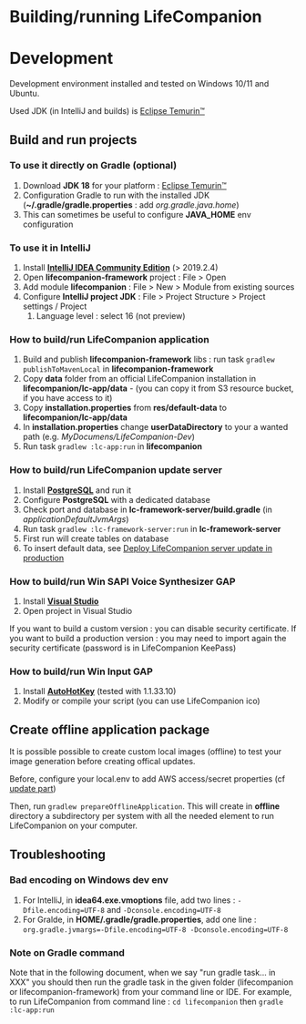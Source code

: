 # Building/running LifeCompanion

# Development

Development environment installed and tested on Windows 10/11 and Ubuntu.

Used JDK (in IntelliJ and builds) is [Eclipse Temurin™](https://adoptium.net/temurin/releases/)

## Build and run projects

### To use it directly on Gradle (optional)

1. Download **JDK 18** for your platform : [Eclipse Temurin™](https://adoptium.net/temurin/releases/)
1. Configuration Gradle to run with the installed JDK (**~/.gradle/gradle.properties** : add _org.gradle.java.home_)
1. This can sometimes be useful to configure **JAVA_HOME** env configuration

### To use it in IntelliJ

1. Install **[IntelliJ IDEA Community Edition](https://www.jetbrains.com/fr-fr/)** (> 2019.2.4)
1. Open **lifecompanion-framework** project : File > Open
1. Add module **lifecompanion** : File > New > Module from existing sources
1. Configure **IntelliJ project JDK** : File > Project Structure > Project settings / Project
   1. Language level : select 16 (not preview)

### How to build/run LifeCompanion application

1. Build and publish **lifecompanion-framework** libs : run task `gradlew publishToMavenLocal` in **lifecompanion-framework**
1. Copy **data** folder from an official LifeCompanion installation in **lifecompanion/lc-app/data** - (you can copy it from S3 resource bucket, if you have access to it)
1. Copy **installation.properties** from **res/default-data** to **lifecompanion/lc-app/data**
1. In **installation.properties** change **userDataDirectory** to your a wanted path (e.g. _MyDocumens/LifeCompanion-Dev_)
1. Run task `gradlew :lc-app:run` in **lifecompanion**

### How to build/run LifeCompanion update server

1. Install **[PostgreSQL](https://www.postgresql.org/)** and run it
1. Configure **PostgreSQL** with a dedicated database
1. Check port and database in **lc-framework-server/build.gradle** (in _applicationDefaultJvmArgs_)
1. Run task `gradlew :lc-framework-server:run` in **lc-framework-server**
1. First run will create tables on database
1. To insert default data, see [Deploy LifeCompanion server update in production](#user-content-deploy-lifecompanion-server-update-in-production)

### How to build/run Win SAPI Voice Synthesizer GAP

1. Install **[Visual Studio](https://visualstudio.microsoft.com/fr/)**
1. Open project in Visual Studio

If you want to build a custom version : you can disable security certificate.
If you want to build a production version : you may need to import again the security certificate (password is in LifeCompanion KeePass)

### How to build/run Win Input GAP

1. Install **[AutoHotKey](https://www.autohotkey.com/)** (tested with 1.1.33.10)
1. Modify or compile your script (you can use LifeCompanion ico)

## Create offline application package

It is possible possible to create custom local images (offline) to test your image generation before creating offical updates.

Before, configure your local.env to add AWS access/secret properties (cf [update part](UPDATE.md))

Then, run `gradlew prepareOfflineApplication`. This will create in **offline** directory a subdirectory per system with all the needed element to run LifeCompanion on your computer.

## Troubleshooting

### Bad encoding on Windows dev env

1. For IntelliJ, in **idea64.exe.vmoptions** file, add two lines : `-Dfile.encoding=UTF-8` and `-Dconsole.encoding=UTF-8`
1. For Gralde, in **HOME/.gradle/gradle.properties**, add one line : `org.gradle.jvmargs=-Dfile.encoding=UTF-8 -Dconsole.encoding=UTF-8`

### Note on Gradle command

Note that in the following document, when we say "run gradle task... in XXX" you should then run the gradle task in the given folder (lifecompanion or lifecompanion-framework) from your command line or IDE. For example, to run LifeCompanion from command line : `cd lifecompanion` then `gradle :lc-app:run`
